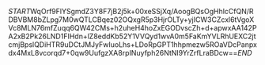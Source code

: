 $START$WqOrf9FlYSgmdZ3Y8F7jB2j5k+00xeSSjXq/AoogBQsOgHhlcCfQN/RDBVBM8bZLpg7M0wQTLCBqez02OQxgR5p3HjrOLTy+yjICW3CZcxl6tVgoXVc8MLN76mfZuqq6QW42CMs+h2uheH4hoZxEGODvscZh+d+apwxAA142PA2xB2Pk26LND1FIHdn+lZ8eddKb52Y1VVQyd1wvA0m5FaKmYVLRhUEXC2jtcmjBpslQDiHTR9uDCtJMJyFwIuoLhs+LDoRpGPT1hhpmezw5ROaVDcPanpxdx4MxL8vcorqd7+0qw9UufgzXA8rpINuyfph26NtNI9YrZrfLraBDcw==$END$